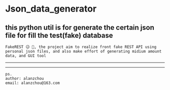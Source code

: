 # Json_data_generator

## this python util is for generate the certain json file for fill the test(fake) database



```
FakeREST 😉 🚀, the project aim to realize front fake REST API using personal json files, and also make effort of generating midium amount data, and GUI tool 
```

***
***
```
ps.
author: alanzchou
email: alanzchou@163.com
```
